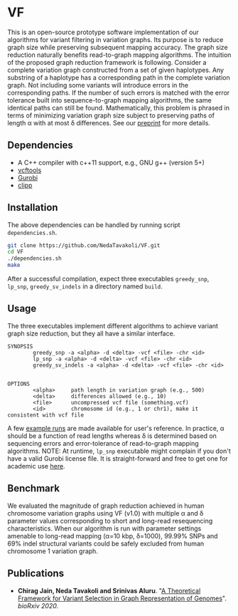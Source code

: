 VF
========================================================================

This is an open-source prototype software implementation of our algorithms for variant filtering in variation graphs. Its purpose is to reduce graph size while preserving subsequent mapping accuracy. The graph size reduction naturally benefits read-to-graph mapping algorithms. The intuition of the proposed graph reduction framework is following. Consider a complete variation graph constructed from a set of given haplotypes. Any substring of a haplotype has a corresponding path in the complete variation graph. Not including some variants will introduce errors in the corresponding paths. If the number of such errors is matched with the error tolerance built into sequence-to-graph mapping algorithms, the same identical paths can still be found. Mathematically, this problem is phrased in terms of minimizing variation graph size subject to preserving paths of length α with at most δ differences. See our [preprint](https://www.doi.org) for more details. 

## Dependencies
- A C++ compiler with c++11 support, e.g., GNU g++ (version 5+)
- [vcftools](https://vcftools.github.io/)
- [Gurobi](https://www.gurobi.com)
- [clipp](https://github.com/muellan/clipp)

## Installation
The above dependencies can be handled by running script `dependencies.sh`.
```sh
git clone https://github.com/NedaTavakoli/VF.git
cd VF
./dependencies.sh
make
```

After a successful compilation, expect three executables `greedy_snp`, `lp_snp`, `greedy_sv_indels` in a directory named `build`. 

## Usage
The three executables implement different algorithms to achieve variant graph size reduction, but they all have a similar interface.
```
SYNOPSIS
        greedy_snp -a <alpha> -d <delta> -vcf <file> -chr <id>
        lp_snp -a <alpha> -d <delta> -vcf <file> -chr <id>
        greedy_sv_indels -a <alpha> -d <delta> -vcf <file> -chr <id>


OPTIONS
        <alpha>     path length in variation graph (e.g., 500)
        <delta>     differences allowed (e.g., 10)
        <file>      uncompressed vcf file (something.vcf)
        <id>        chromosome id (e.g., 1 or chr1), make it consistent with vcf file
```

A few [example runs](examples) are made available for user's reference. In practice, α should be a function of read lengths whereas δ is determined based on sequencing errors and error-tolerance of read-to-graph mapping algorithms. NOTE: At runtime, `lp_snp` executable might complain if you don't have a valid Gurobi license file. It is straight-forward and free to get one for academic use [here](https://www.gurobi.com/downloads/end-user-license-agreement-academic).

## Benchmark

We evaluated the magnitude of graph reduction achieved in human chromosome variation graphs using VF (v1.0) with multiple α and δ parameter values corresponding to short and long-read resequencing characteristics. When our algorithm is run with parameter settings amenable to long-read mapping (α=10 kbp, δ=1000), 99.99% SNPs and 69% indel structural variants could be safely excluded from human chromosome 1 variation graph.

## Publications

- **Chirag Jain, Neda Tavakoli and Srinivas Aluru**. "[A Theoretical Framework for Variant Selection in Graph Representation of Genomes](https://www.doi.org)". *bioRxiv 2020*.
